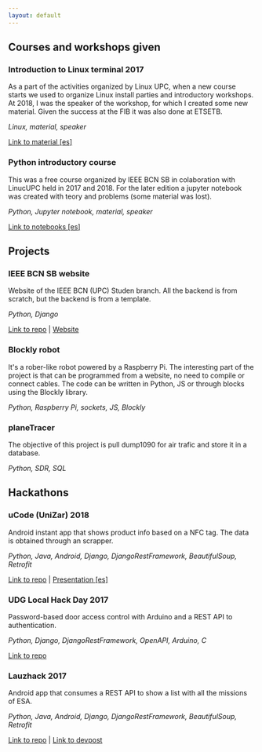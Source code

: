 ```yaml
---
layout: default
---
```


## Courses and workshops given

### Introduction to Linux terminal 2017
As a part of the activities organized by Linux UPC, when a new course starts we used to organize Linux install parties and introductory workshops.
At 2018, I was the speaker of the workshop, for which I created some new material. Given the success at the FIB it was also done at ETSETB.

_Linux, material, speaker_

[Link to material [es]](https://github.com/IEEE-BCN-SB/linux-terminal-workshop)

### Python introductory course
This was a free course organized by IEEE BCN SB in colaboration with LinucUPC held in 2017 and 2018.
For the later edition a jupyter notebook was created with teory and problems (some material was lost).

_Python, Jupyter notebook, material, speaker_

[Link to notebooks [es]](https://github.com/IEEE-BCN-SB/python-course)

## Projects

### IEEE BCN SB website
Website of the IEEE BCN (UPC) Studen branch. All the backend is from scratch, but the backend is from a template.

_Python, Django_

[Link to repo](https://github.com/fevsea/IeeeUpcWeb)
|
[Website](http://ieee.upc.edu)


### Blockly robot
It's a rober-like robot powered by a Raspberry Pi.
The interesting part of the project is that can be programmed from a website,
no need to compile or connect cables. The code can be written in Python, JS or through blocks using the Blockly library.

_Python, Raspberry Pi, sockets, JS, Blockly_

### planeTracer
The objective of this project is pull dump1090 for air trafic and store it in a database.

_Python, SDR, SQL_


## Hackathons

### uCode (UniZar) 2018

Android instant app that shows product info based on a NFC tag.
The data is obtained through an scrapper.

_Python, Java, Android, Django, DjangoRestFramework, BeautifulSoup, Retrofit_

[Link to repo](https://github.com/IEEE-BCN-SB/uCode)
|
[Presentation [es]](https://docs.google.com/presentation/d/1-BCeal05KQ9Jy7fsLAOdLrWWHXRo1JFt3rG3fmLXaKU/edit?usp=sharing)

### UDG Local Hack Day 2017
Password-based door access control with Arduino and a REST API to authentication.

_Python, Django, DjangoRestFramework, OpenAPI, Arduino, C_

[Link to repo](https://github.com/fevsea/udg)

### Lauzhack 2017
Android app that consumes a REST API to show a list with all the missions of ESA.

_Python, Java, Android, Django, DjangoRestFramework, BeautifulSoup, Retrofit_

[Link to repo](https://github.com/fevsea/lauzhack17)
|
[Link to devpost](https://devpost.com/software/lauzhack17-7r1jct)
